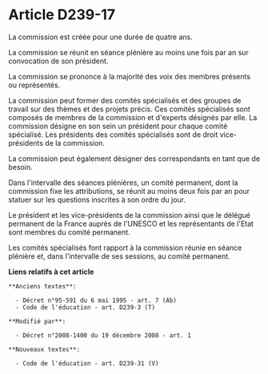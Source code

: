 # Article D239-17

La commission est créée pour une durée de quatre ans. 

La commission se réunit en séance plénière au moins une fois par an sur convocation de son président. 

La commission se prononce à la majorité des voix des membres présents ou représentés. 

La commission peut former des comités spécialisés et des groupes de travail sur des thèmes et des projets précis. Ces comités
spécialisés sont composés de membres de la commission et d'experts désignés par elle. La commission désigne en son sein un
président pour chaque comité spécialisé. Les présidents des comités spécialisés sont de droit vice-présidents de la
commission. 

La commission peut également désigner des correspondants en tant que de besoin. 

Dans l'intervalle des séances plénières, un comité permanent, dont la commission fixe les attributions, se réunit au moins
deux fois par an pour statuer sur les questions inscrites à son ordre du jour. 

Le président et les vice-présidents de la commission ainsi que le délégué permanent de la France auprès de l'UNESCO et les
représentants de l'Etat sont membres du comité permanent. 

Les comités spécialisés font rapport à la commission réunie en séance plénière et, dans l'intervalle de ses sessions, au
comité permanent.

**Liens relatifs à cet article**

	**Anciens textes**:

	  - Décret n°95-591 du 6 mai 1995 - art. 7 (Ab)
	  - Code de l'éducation - art. D239-3 (T)

	**Modifié par**:

	  - Décret n°2008-1400 du 19 décembre 2008 - art. 1

	**Nouveaux textes**:

	  - Code de l'éducation - art. D239-31 (V)
